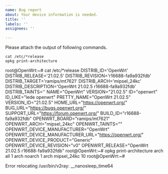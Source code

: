 ```yaml
---
name: Bug report
about: Your device information is needed.
title: ''
labels: ''
assignees: ''

---
```


Please attach the output of following commands.

```
cat /etc/*release
opkg print-architecture
```

root@OpenWrt:~# cat /etc/*release
DISTRIB_ID='OpenWrt'
DISTRIB_RELEASE='21.02.5'
DISTRIB_REVISION='r16688-fa9a932fdb'
DISTRIB_TARGET='ramips/mt7621'
DISTRIB_ARCH='mipsel_24kc'
DISTRIB_DESCRIPTION='OpenWrt 21.02.5 r16688-fa9a932fdb'
DISTRIB_TAINTS=''
NAME="OpenWrt"
VERSION="21.02.5"
ID="openwrt"
ID_LIKE="lede openwrt"
PRETTY_NAME="OpenWrt 21.02.5"
VERSION_ID="21.02.5"
HOME_URL="https://openwrt.org/"
BUG_URL="https://bugs.openwrt.org/"
SUPPORT_URL="https://forum.openwrt.org/"
BUILD_ID="r16688-fa9a932fdb"
OPENWRT_BOARD="ramips/mt7621"
OPENWRT_ARCH="mipsel_24kc"
OPENWRT_TAINTS=""
OPENWRT_DEVICE_MANUFACTURER="OpenWrt"
OPENWRT_DEVICE_MANUFACTURER_URL="https://openwrt.org/"
OPENWRT_DEVICE_PRODUCT="Generic"
OPENWRT_DEVICE_REVISION="v0"
OPENWRT_RELEASE="OpenWrt 21.02.5 r16688-fa9a932fdb"
root@OpenWrt:~# opkg print-architecture
arch all 1
arch noarch 1
arch mipsel_24kc 10
root@OpenWrt:~#

Error relocating /usr/bin/v2ray: __nanosleep_time64
